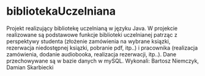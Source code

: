 # bibliotekaUczelniana
Projekt realizujący bibliotekę uczelnianą w języku Java.
W projekcie realizowane są podstawowe funkcje biblioteki uczelnianej patrząc z perspektywy studenta (złożenie zamówienia na wybrane ksiązki,
rezerwacja niedostępnej ksiązki, pobranie pdf, itp..) i pracownika (realizacja zamówienia, dodanie audiobooka, realizacja rezerwacji, itp..).
Dane przechowywane są w bazie danych w mySQL.
Wykonali:
Bartosz Niemczyk, Damian Skarbiecki
